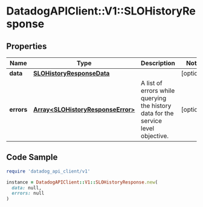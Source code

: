 # DatadogAPIClient::V1::SLOHistoryResponse

## Properties

| Name | Type | Description | Notes |
| ---- | ---- | ----------- | ----- |
| **data** | [**SLOHistoryResponseData**](SLOHistoryResponseData.md) |  | [optional] |
| **errors** | [**Array&lt;SLOHistoryResponseError&gt;**](SLOHistoryResponseError.md) | A list of errors while querying the history data for the service level objective. | [optional] |

## Code Sample

```ruby
require 'datadog_api_client/v1'

instance = DatadogAPIClient::V1::SLOHistoryResponse.new(
  data: null,
  errors: null
)
```

